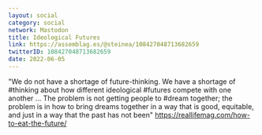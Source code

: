 ```yaml
---
layout: social
category: social
network: Mastodon
title: Ideological Futures
link: https://assemblag.es/@steinea/108427048713682659
twitterID: 108427048713682659
date: 2022-06-05
---
```


"We do not have a shortage of future-thinking. We have a shortage of #thinking about how different ideological #futures compete with one another ... The problem is not getting people to #dream together; the problem is in how to bring dreams together in a way that is good, equitable, and just in a way that the past has not been" <https://reallifemag.com/how-to-eat-the-future/>
